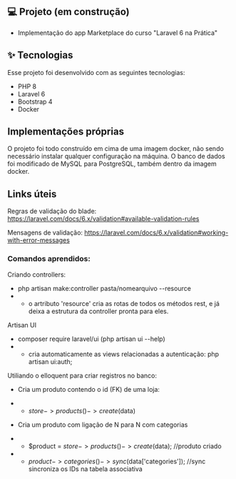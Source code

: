 
## 💻 Projeto (em construção)
- Implementação do app Marketplace do curso "Laravel 6 na Prática"

## ✨ Tecnologias

Esse projeto foi desenvolvido com as seguintes tecnologias:

 - PHP 8
 - Laravel 6
 - Bootstrap 4
 - Docker
 
## Implementações próprias

O projeto foi todo construído em cima de uma imagem docker, não sendo necessário instalar qualquer configuração na máquina. 
O banco de dados foi modificado de MySQL para PostgreSQL, também dentro da imagem docker.

## Links úteis

Regras de validação do blade:
https://laravel.com/docs/6.x/validation#available-validation-rules

Mensagens de validação:
https://laravel.com/docs/6.x/validation#working-with-error-messages

### Comandos aprendidos:

Criando controllers:
- php artisan make:controller pasta/nomearquivo --resource
- - o artributo 'resource' cria as rotas de todos os métodos rest, e já deixa a estrutura da controller pronta para eles.

Artisan UI
- composer require laravel/ui (php artisan ui --help)
- - cria automaticamente as views relacionadas a autenticação: php artisan ui:auth;
    
Utiliando o elloquent para criar registros no banco:
- Cria um produto contendo o id (FK) de uma loja:
- - $store->products()->create($data)
    
- Cria um produto com ligação de N para N com categorias
- - $product = $store->products()->create($data); //produto criado
- - $product->categories()->sync($data['categories']); //sync sincroniza os IDs na tabela associativa